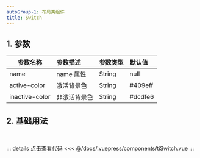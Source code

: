 ```yaml
---
autoGroup-1: 布局类组件
title: Switch
---
```


## 1. 参数

| 参数名称       | 参数描述     | 参数类型 | 默认值  |
| -------------- | :----------- | :------- | :------ |
| name           | name 属性    | String   | null    |
| active-color   | 激活背景色   | String   | #409eff |
| inactive-color | 非激活背景色 | String   | #dcdfe6 |

## 2. 基础用法

<br>
<ti-Switch/>

::: details 点击查看代码
<<< @/docs/.vuepress/components/tiSwitch.vue
:::

